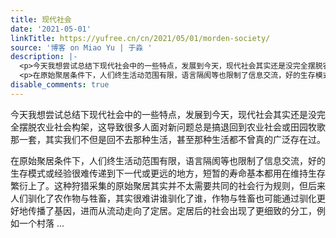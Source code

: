```yaml
---
title: 现代社会
date: '2021-05-01'
linkTitle: https://yufree.cn/cn/2021/05/01/morden-society/
source: '博客 on Miao Yu | 于淼 '
description: |-
  <p>今天我想尝试总结下现代社会中的一些特点，发展到今天，现代社会其实还是没完全摆脱农业社会构架，这导致很多人面对新问题总是搞退回到农业社会或田园牧歌那一套，其实我们不但是回不去那种生活，甚至那种生活都不曾真的广泛存在过。</p>
  <p>在原始聚居条件下，人们终生活动范围有限，语言隔阂等也限制了信息交流，好的生存模式或经验很难传递到下一代或更远的地方，短暂的寿命基本都用在维持生存繁衍上了。这种狩猎采集的原始聚居其实并不太需要共同的社会行为规则，但后来人们驯化了农作物与牲畜，其实很难讲谁驯化了谁，作物与牲畜也可能通过驯化更好地传播了基因，进而从流动走向了定居。定居后的社会出现了更细致的分工，例如一个村落 ...
disable_comments: true
---
```

<p>今天我想尝试总结下现代社会中的一些特点，发展到今天，现代社会其实还是没完全摆脱农业社会构架，这导致很多人面对新问题总是搞退回到农业社会或田园牧歌那一套，其实我们不但是回不去那种生活，甚至那种生活都不曾真的广泛存在过。</p>
<p>在原始聚居条件下，人们终生活动范围有限，语言隔阂等也限制了信息交流，好的生存模式或经验很难传递到下一代或更远的地方，短暂的寿命基本都用在维持生存繁衍上了。这种狩猎采集的原始聚居其实并不太需要共同的社会行为规则，但后来人们驯化了农作物与牲畜，其实很难讲谁驯化了谁，作物与牲畜也可能通过驯化更好地传播了基因，进而从流动走向了定居。定居后的社会出现了更细致的分工，例如一个村落 ...